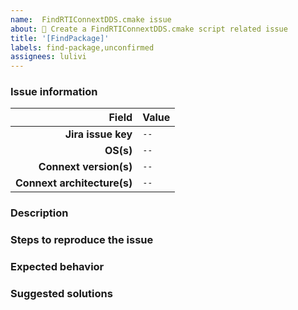 ```yaml
---
name:  FindRTIConnextDDS.cmake issue
about: 🔺 Create a FindRTIConnextDDS.cmake script related issue
title: '[FindPackage]'
labels: find-package,unconfirmed
assignees: lulivi
---
```


<!-- :warning: Please, try to follow the template -->

### Issue information

<!-- :warning: Please, fill in the table with all the nececsary information. E.g.:

|                       Field | Value |
|----------------------------:|-------|
|          **Jira issue key** | `PROJECT-12345` |
|                   **OS(s)** | `Windows`, `MacOS` |
|      **Connext version(s)** | `6.1.1` |
| **Connext architecture(s)** | `x64Linux4gcc7.3.0`,`armv8Linux4gcc7.3.0` |

-->

|                       Field | Value |
|----------------------------:|-------|
|          **Jira issue key** | `--` |
|                   **OS(s)** | `--` |
|      **Connext version(s)** | `--` |
| **Connext architecture(s)** | `--` |

### Description

<!-- :warning: Provide a detailed description of the issue itself. -->

### Steps to reproduce the issue

<!-- :warning: List the steps necessary to reproduce the issue. E.g.:

1. Set X architecture environment variables.
2. Create a build directory in example X.
3. Run the following command:
   ```
   cmake .. -DCONNEXTDDS_DIR=/home/user/rti_connext_dds-x.y.z/
   ```
4. The problem will pop up:
   ```
   Error: Can't find library Y
   ```

-->

### Expected behavior

<!-- :warning: What should be happening instead? -->

### Suggested solutions

<!-- :warning: Any suggestions to solve this? Workarounds? -->
